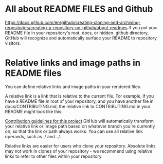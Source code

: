 # All about README FILES and Github
https://docs.github.com/en/github/creating-cloning-and-archiving-repositories/creating-a-repository-on-github/about-readmes
If you put your README file in your repository's root, docs, or hidden .github directory, GitHub will recognize and automatically surface your README to repository visitors.


# Relative links and image paths in README files
You can define relative links and image paths in your rendered files.


A relative link is a link that is relative to the current file. For example, if you have a README file in root of your repository, and you have another file in docs/CONTRIBUTING.md, the relative link to CONTRIBUTING.md in your README might look like this:

[Contribution guidelines for this project](docs/CONTRIBUTING.md)
GitHub will automatically transform your relative link or image path based on whatever branch you're currently on, so that the link or path always works. You can use all relative link operands, such as ./ and ../.

Relative links are easier for users who clone your repository. Absolute links may not work in clones of your repository - we recommend using relative links to refer to other files within your repository.